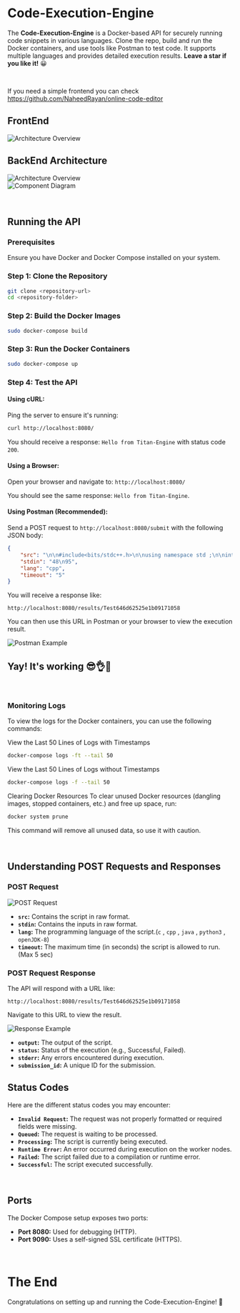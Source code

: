 

# Code-Execution-Engine
The **Code-Execution-Engine** is a Docker-based API for securely running code snippets in various languages. Clone the repo, build and run the Docker containers, and use tools like Postman to test code. It supports multiple languages and provides detailed execution results.
**Leave a star if you like it!** 😀

<br>

If you need a simple frontend you can check https://github.com/NaheedRayan/online-code-editor

## FrontEnd

![Architecture Overview](images/image.png)  

## BackEnd Architecture

![Architecture Overview](images/03.png)  
![Component Diagram](images/001.png)

<br>

## Running the API

### Prerequisites

Ensure you have Docker and Docker Compose installed on your system.

### Step 1: Clone the Repository

```bash
git clone <repository-url>
cd <repository-folder>
```

### Step 2: Build the Docker Images

```bash
sudo docker-compose build
```

### Step 3: Run the Docker Containers

```bash
sudo docker-compose up
```

### Step 4: Test the API

#### Using cURL:

Ping the server to ensure it's running:

```bash
curl http://localhost:8080/
```

You should receive a response: `Hello from Titan-Engine` with status code `200`.

#### Using a Browser:

Open your browser and navigate to: `http://localhost:8080/`

You should see the same response: `Hello from Titan-Engine`.

#### Using Postman (Recommended):

Send a POST request to `http://localhost:8080/submit` with the following JSON body:

```json
{
    "src": "\n\n#include<bits/stdc++.h>\n\nusing namespace std ;\n\nint main()\n{\n    int a ;\n    cin >> a ;\n\n    cout << \"The first number is \" << a << endl ;\n    \n    int b ;\n    cin >> b ;\n    \n    cout << \"The second number is \" << b << endl ;\n\n    cout << \"Hello from cpp\" <<endl ;\n\n    // while(1)\n    // {\n    //     cout << 1 << endl ;\n    // }\n    return 0;\n}\n\n",
    "stdin": "48\n95",
    "lang": "cpp",
    "timeout": "5"
}
```

You will receive a response like:

```
http://localhost:8080/results/Test646d62525e1b09171058
```

You can then use this URL in Postman or your browser to view the execution result.

![Postman Example](images/01.png)

## Yay! It's working 😎👌👏

<br>

### Monitoring Logs
To view the logs for the Docker containers, you can use the following commands:

View the Last 50 Lines of Logs with Timestamps
```bash
docker-compose logs -ft --tail 50
```
View the Last 50 Lines of Logs without Timestamps
```bash
docker-compose logs -f --tail 50
```
Clearing Docker Resources
To clear unused Docker resources (dangling images, stopped containers, etc.) and free up space, run:

```bash
docker system prune
```
This command will remove all unused data, so use it with caution.

<br>

## Understanding POST Requests and Responses

### POST Request

![POST Request](images/01.png)

- **`src`:** Contains the script in raw format.
- **`stdin`:** Contains the inputs in raw format.
- **`lang`:** The programming language of the script.(`c` , `cpp` , `java` , `python3` , `openJDK-8`)
- **`timeout`:** The maximum time (in seconds) the script is allowed to run. (Max 5 sec)


### POST Request Response

The API will respond with a URL like:

```
http://localhost:8080/results/Test646d62525e1b09171058
```

Navigate to this URL to view the result.

![Response Example](images/02.png)

- **`output`:** The output of the script.
- **`status`:** Status of the execution (e.g., Successful, Failed).
- **`stderr`:** Any errors encountered during execution.
- **`submission_id`:** A unique ID for the submission.

## Status Codes

Here are the different status codes you may encounter:

- **`Invalid Request`:** The request was not properly formatted or required fields were missing.
- **`Queued`:** The request is waiting to be processed.
- **`Processing`:** The script is currently being executed.
- **`Runtime Error`:** An error occurred during execution on the worker nodes.
- **`Failed`:** The script failed due to a compilation or runtime error.
- **`Successful`:** The script executed successfully.

<br>

## Ports

The Docker Compose setup exposes two ports:

- **Port 8080:** Used for debugging (HTTP).
- **Port 9090:** Uses a self-signed SSL certificate (HTTPS).

<br>

# The End

Congratulations on setting up and running the Code-Execution-Engine! 🎉

